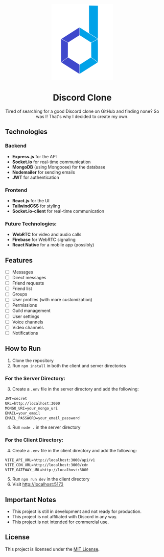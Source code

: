 <p align="center">
  <img src="/logo.svg" width="200" height="250" alt="Discord Clone Logo" style="display: block; margin-bottom: 20px;">
</p>

<h1 align="center">Discord Clone</h1>
<p align="center">
  Tired of searching for a good Discord clone on GitHub and finding none? So was I! That's why I decided to create my own.
</p>

## Technologies

### Backend
- **Express.js** for the API
- **Socket.io** for real-time communication
- **MongoDB** (using Mongoose) for the database
- **Nodemailer** for sending emails
- **JWT** for authentication

### Frontend
- **React.js** for the UI
- **TailwindCSS** for styling
- **Socket.io-client** for real-time communication

### Future Technologies:
- **WebRTC** for video and audio calls
- **Firebase** for WebRTC signaling
- **React Native** for a mobile app (possibly)

## Features
- [ ] Messages
- [ ] Direct messages
- [ ] Friend requests
- [ ] Friend list
- [ ] Groups
- [ ] User profiles (with more customization)
- [ ] Permissions
- [ ] Guild management
- [ ] User settings
- [ ] Voice channels
- [ ] Video channels
- [ ] Notifications

## How to Run

1. Clone the repository
2. Run `npm install` in both the client and server directories

### For the Server Directory:
3. Create a `.env` file in the server directory and add the following:
```
JWT=secret
URL=http://localhost:3000
MONGO_URI=your_mongo_uri
EMAIL=your_email
EMAIL_PASSWORD=your_email_password
```

4. Run `node .` in the server directory

### For the Client Directory:
4. Create a `.env` file in the client directory and add the following:
```
VITE_API_URL=http://localhost:3000/api/v1
VITE_CDN_URL=http://localhost:3000/cdn
VITE_GATEWAY_URL=http://localhost:3000
```

5. Run `npm run dev` in the client directory
6. Visit [http://localhost:5173](http://localhost:5173)

## Important Notes
- This project is still in development and not ready for production.
- This project is not affiliated with Discord in any way.
- This project is not intended for commercial use.

## License
This project is licensed under the [MIT License](https://choosealicense.com/licenses/mit/).
